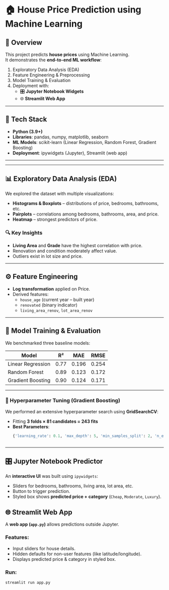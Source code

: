 # 🏠 House Price Prediction using Machine Learning

## 📌 Overview
This project predicts **house prices** using Machine Learning.  
It demonstrates the **end-to-end ML workflow**:
1. Exploratory Data Analysis (EDA)
2. Feature Engineering & Preprocessing
3. Model Training & Evaluation
4. Deployment with:
   - 🎛️ **Jupyter Notebook Widgets**
   - 🌐 **Streamlit Web App**

---

## 🚀 Tech Stack
- **Python (3.9+)**
- **Libraries**: pandas, numpy, matplotlib, seaborn  
- **ML Models**: scikit-learn (Linear Regression, Random Forest, Gradient Boosting)  
- **Deployment**: ipywidgets (Jupyter), Streamlit (web app)  

---





---

## 📊 Exploratory Data Analysis (EDA)
We explored the dataset with multiple visualizations:
- **Histograms & Boxplots** – distributions of price, bedrooms, bathrooms, etc.  
- **Pairplots** – correlations among bedrooms, bathrooms, area, and price.  
- **Heatmap** – strongest predictors of price.  

### 🔍 Key Insights
- **Living Area** and **Grade** have the highest correlation with price.  
- Renovation and condition moderately affect value.  
- Outliers exist in lot size and price.

---

## ⚙️ Feature Engineering
- **Log transformation** applied on Price.  
- Derived features:
  - `house_age` (current year – built year)  
  - `renovated` (binary indicator)  
  - `living_area_renov`, `lot_area_renov`  

---

## 🧪 Model Training & Evaluation

We benchmarked three baseline models:

| Model              | R²     | MAE     | RMSE    |
|--------------------|--------|---------|---------|
| Linear Regression  | 0.77   | 0.196   | 0.254   |
| Random Forest      | 0.89   | 0.123   | 0.172   |
| Gradient Boosting  | 0.90   | 0.124   | 0.171   |

---

### 🔹 Hyperparameter Tuning (Gradient Boosting)
We performed an extensive hyperparameter search using **GridSearchCV**:  

- Fitting **3 folds × 81 candidates = 243 fits**  
- **Best Parameters**:  
  ```python
  {'learning_rate': 0.1, 'max_depth': 5, 'min_samples_split': 2, 'n_estimators': 300}



---

## 🎛️ Jupyter Notebook Predictor
An **interactive UI** was built using `ipywidgets`:

- Sliders for bedrooms, bathrooms, living area, lot area, etc.  
- Button to trigger prediction.  
- Styled box shows **predicted price + category** (`Cheap`, `Moderate`, `Luxury`).  



## 🌐 Streamlit Web App
A **web app (`app.py`)** allows predictions outside Jupyter.

### Features:
- Input sliders for house details.  
- Hidden defaults for non-user features (like latitude/longitude).  
- Displays predicted price & category in styled box.  

### Run:
```bash
streamlit run app.py

